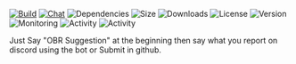 [![Build](https://github.com/Jrgamer4u/OBR/actions/workflows/codeql-analysis.yml/badge.svg)](https://github.com/Jrgamer4u/OBR/actions/workflows/codeql-analysis.yml)
[![Chat](https://img.shields.io/discord/870522416600846376)](https://discord.gg/QceWFg63wQ)
![Dependencies](https://img.shields.io/librariesio/github/Jrgamer4u/OBR)
![Size](https://img.shields.io/github/repo-size/Jrgamer4u/OBR)
![Downloads](https://img.shields.io/github/downloads/Jrgamer4u/OBR/total)
![License](https://img.shields.io/github/license/Jrgamer4u/OBR)
![Version](https://img.shields.io/github/package-json/v/Jrgamer4u/OBR)
![Monitoring](https://img.shields.io/uptimerobot/status/m788836527-a20f9d44af9fa0fc71b0ef0b)
![Activity](https://img.shields.io/github/commit-activity/m/Jrgamer4u/OBR)
![Activity](https://img.shields.io/github/release-date/Jrgamer4u/OBR)

Just Say "OBR Suggestion" at the beginning then say what you report on discord using the bot or Submit in github.
